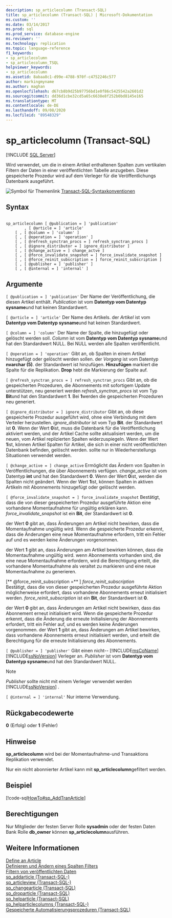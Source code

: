 ```yaml
---
description: sp_articlecolumn (Transact-SQL)
title: sp_articlecolumn (Transact-SQL) | Microsoft-Dokumentation
ms.custom: ''
ms.date: 03/14/2017
ms.prod: sql
ms.prod_service: database-engine
ms.reviewer: ''
ms.technology: replication
ms.topic: language-reference
f1_keywords:
- sp_articlecolumn
- sp_articlecolumn_TSQL
helpviewer_keywords:
- sp_articlecolumn
ms.assetid: 8abaa8c1-d99e-4788-970f-c4752246c577
author: markingmyname
ms.author: maghan
ms.openlocfilehash: d67cb8b9d25b97756bd1e0f86c5425542a2601d2
ms.sourcegitcommit: dd36d1cbe32cd5a65c6638e8f252b0bd8145e165
ms.translationtype: MT
ms.contentlocale: de-DE
ms.lasthandoff: 09/08/2020
ms.locfileid: "89548329"
---
```

# <a name="sp_articlecolumn-transact-sql"></a>sp_articlecolumn (Transact-SQL)
[!INCLUDE [SQL Server](../../includes/applies-to-version/sqlserver.md)]

  Wird verwendet, um die in einem Artikel enthaltenen Spalten zum vertikalen Filtern der Daten in einer veröffentlichten Tabelle anzugeben. Diese gespeicherte Prozedur wird auf dem Verleger für die Veröffentlichungs Datenbank ausgeführt.  
  
 ![Symbol für Themenlink](../../database-engine/configure-windows/media/topic-link.gif "Symbol für Themenlink") [Transact-SQL-Syntaxkonventionen](../../t-sql/language-elements/transact-sql-syntax-conventions-transact-sql.md)  
  
## <a name="syntax"></a>Syntax  
  
```  
  
sp_articlecolumn [ @publication = ] 'publication'  
        , [ @article = ] 'article'  
    [ , [ @column = ] 'column' ]  
    [ , [ @operation = ] 'operation' ]  
    [ , [ @refresh_synctran_procs = ] refresh_synctran_procs ]  
    [ , [ @ignore_distributor = ] ignore_distributor ]  
    [ , [ @change_active = ] change_actve ]  
    [ , [ @force_invalidate_snapshot = ] force_invalidate_snapshot ]  
    [ , [ @force_reinit_subscription = ] force_reinit_subscription ]  
    [ , [ @publisher = ] 'publisher' ]  
    [ , [ @internal = ] 'internal' ]  
```  
  
## <a name="arguments"></a>Argumente  
`[ @publication = ] 'publication'` Der Name der Veröffentlichung, die diesen Artikel enthält. *Publication* ist vom **Datentyp vom Datentyp sysname**und hat keinen Standardwert.  
  
`[ @article = ] 'article'` Der Name des Artikels. der *Artikel* ist vom **Datentyp vom Datentyp sysname**und hat keinen Standardwert.  
  
`[ @column = ] 'column'` Der Name der Spalte, die hinzugefügt oder gelöscht werden soll. *Column* ist vom **Datentyp vom Datentyp sysname**und hat den Standardwert NULL. Bei NULL werden alle Spalten veröffentlicht.  
  
`[ @operation = ] 'operation'` Gibt an, ob Spalten in einem Artikel hinzugefügt oder gelöscht werden sollen. der *Vorgang* ist vom Datentyp **nvarchar (5)**. der Standardwert ist hinzufügen. **Hinzufügen** markiert die Spalte für die Replikation. **Drop** hebt die Markierung der Spalte auf.  
  
`[ @refresh_synctran_procs = ] refresh_synctran_procs` Gibt an, ob die gespeicherten Prozeduren, die Abonnements mit sofortigem Update unterstützen, neu generiert werden *refresh_synctran_procs* ist vom Typ **Bit**und hat den Standardwert **1**. Bei **1**werden die gespeicherten Prozeduren neu generiert.  
  
`[ @ignore_distributor = ] ignore_distributor` Gibt an, ob diese gespeicherte Prozedur ausgeführt wird, ohne eine Verbindung mit dem Verteiler herzustellen. *ignore_distributor* ist vom Typ **Bit**. der Standardwert ist **0**. Wenn der Wert **0**ist, muss die Datenbank für die Veröffentlichung aktiviert werden, und der Artikel Cache sollte aktualisiert werden, um die neuen, vom Artikel replizierten Spalten widerzuspiegeln. Wenn der Wert **1**ist, können Artikel Spalten für Artikel, die sich in einer nicht veröffentlichten Datenbank befinden, gelöscht werden. sollte nur in Wiederherstellungs Situationen verwendet werden.  
  
`[ @change_active = ] change_active` Ermöglicht das Ändern von Spalten in Veröffentlichungen, die über Abonnements verfügen. *change_active* ist vom Datentyp **int** und hat den Standardwert **0**. Wenn der Wert **0**ist, werden die Spalten nicht geändert. Wenn der Wert **1**ist, können Spalten in aktiven Artikeln mit Abonnements hinzugefügt oder gelöscht werden.  
  
`[ @force_invalidate_snapshot = ] force_invalidate_snapshot` Bestätigt, dass die von dieser gespeicherten Prozedur ausgeführte Aktion eine vorhandene Momentaufnahme für ungültig erklären kann. *force_invalidate_snapshot* ist ein **Bit**, der Standardwert ist **0**.  
  
 der Wert **0** gibt an, dass Änderungen am Artikel nicht bewirken, dass die Momentaufnahme ungültig wird. Wenn die gespeicherte Prozedur erkennt, dass die Änderungen eine neue Momentaufnahme erfordern, tritt ein Fehler auf und es werden keine Änderungen vorgenommen.  
  
 der Wert **1** gibt an, dass Änderungen am Artikel bewirken können, dass die Momentaufnahme ungültig wird. wenn Abonnements vorhanden sind, die eine neue Momentaufnahme erfordern, wird die Berechtigung erteilt, die vorhandene Momentaufnahme als veraltet zu markieren und eine neue Momentaufnahme zu generieren.  
  
 [** @force_reinit_subscription =** ] *force_reinit_subscription*  
 Bestätigt, dass die von dieser gespeicherten Prozedur ausgeführte Aktion möglicherweise erfordert, dass vorhandene Abonnements erneut initialisiert werden. *force_reinit_subscription* ist ein **Bit**, der Standardwert ist **0**.  
  
 der Wert **0** gibt an, dass Änderungen am Artikel nicht bewirken, dass das Abonnement erneut initialisiert wird. Wenn die gespeicherte Prozedur erkennt, dass die Änderung die erneute Initialisierung der Abonnements erfordert, tritt ein Fehler auf, und es werden keine Änderungen vorgenommen. der Wert **1** gibt an, dass Änderungen am Artikel bewirken, dass vorhandene Abonnements erneut initialisiert werden, und erteilt die Berechtigung für die erneute Initialisierung des Abonnements.  
  
`[ @publisher = ] 'publisher'` Gibt einen nicht-- [!INCLUDE[msCoName](../../includes/msconame-md.md)] [!INCLUDE[ssNoVersion](../../includes/ssnoversion-md.md)] Verleger an. *Publisher* ist vom **Datentyp vom Datentyp sysname**und hat den Standardwert NULL.  
  
> [!NOTE]  
>  *Publisher* sollte nicht mit einem Verleger verwendet werden [!INCLUDE[ssNoVersion](../../includes/ssnoversion-md.md)] .  
  
`[ @internal = ] 'internal'` Nur interne Verwendung.  
  
## <a name="return-code-values"></a>Rückgabecodewerte  
 **0** (Erfolg) oder **1** (Fehler)  
  
## <a name="remarks"></a>Hinweise  
 **sp_articlecolumn** wird bei der Momentaufnahme-und Transaktions Replikation verwendet.  
  
 Nur ein nicht abonnierter Artikel kann mit **sp_articlecolumn**gefiltert werden.  
  
## <a name="example"></a>Beispiel  
 [!code-sql[HowTo#sp_AddTranArticle](../../relational-databases/replication/codesnippet/tsql/sp-articlecolumn-transac_1.sql)]  
  
## <a name="permissions"></a>Berechtigungen  
 Nur Mitglieder der festen Server Rolle **sysadmin** oder der festen Daten Bank Rolle **db_owner** können **sp_articlecolumn**ausführen.  
  
## <a name="see-also"></a>Weitere Informationen  
 [Define an Article](../../relational-databases/replication/publish/define-an-article.md)   
 [Definieren und Ändern eines Spalten Filters](../../relational-databases/replication/publish/define-and-modify-a-column-filter.md)   
 [Filtern von veröffentlichten Daten](../../relational-databases/replication/publish/filter-published-data.md)   
 [sp_addarticle &#40;Transact-SQL-&#41;](../../relational-databases/system-stored-procedures/sp-addarticle-transact-sql.md)   
 [sp_articleview &#40;Transact-SQL-&#41;](../../relational-databases/system-stored-procedures/sp-articleview-transact-sql.md)   
 [sp_changearticle &#40;Transact-SQL&#41;](../../relational-databases/system-stored-procedures/sp-changearticle-transact-sql.md)   
 [sp_droparticle &#40;Transact-SQL&#41;](../../relational-databases/system-stored-procedures/sp-droparticle-transact-sql.md)   
 [sp_helparticle &#40;Transact-SQL&#41;](../../relational-databases/system-stored-procedures/sp-helparticle-transact-sql.md)   
 [sp_helparticlecolumns &#40;Transact-SQL-&#41;](../../relational-databases/system-stored-procedures/sp-helparticlecolumns-transact-sql.md)   
 [Gespeicherte Automatisierungsprozeduren &#40;Transact-SQL&#41;](../../relational-databases/system-stored-procedures/replication-stored-procedures-transact-sql.md)  
  
  
